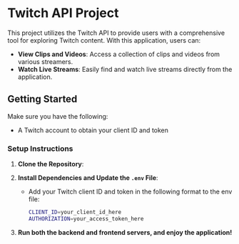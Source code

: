 # Twitch API Project

This project utilizes the Twitch API to provide users with a comprehensive tool for exploring Twitch content. With this application, users can:
- **View Clips and Videos**: Access a collection of clips and videos from various streamers.
- **Watch Live Streams**: Easily find and watch live streams directly from the application.

## Getting Started

Make sure you have the following:
- A Twitch account to obtain your client ID and token

### Setup Instructions

1. **Clone the Repository**:
2. **Install Dependencies and Update the `.env` File**:
   - Add your Twitch client ID and token in the following format to the env file:
   
     ```bash
     CLIENT_ID=your_client_id_here
     AUTHORIZATION=your_access_token_here
     ```



      
3. **Run both the backend and frontend servers, and enjoy the application!** 




